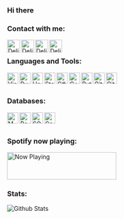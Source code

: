 ### Hi there

### Contact with me:
[<img align="left" alt="Delivery-Klad | Telegram" width="30px" src="https://simpleicons.org/icons/telegram.svg" />][telegram]
[<img align="left" alt="Delivery-Klad | VK" width="30px" src="https://simpleicons.org/icons/vk.svg" />][vk]
[<img align="left" alt="Delivery-Klad | Steam" width="30px" src="https://simpleicons.org/icons/steam.svg" />][steam]
[<img align="left" alt="Delivery-Klad | Discord" width="30px" src="https://simpleicons.org/icons/discord.svg" />][discord]
<br />

### Languages and Tools:
[<img align="left" alt="Visual Studio 2019" width="26px" src="https://simpleicons.org/icons/visualstudio.svg" />][vs2019]
[<img align="left" alt="PyCharm 2019" width="26px" src="https://simpleicons.org/icons/pycharm.svg" />][pycharm]
[<img align="left" alt="Unity" width="26px" src="https://simpleicons.org/icons/unity.svg" />][unity]
[<img align="left" alt="SteamVR" width="26px" src="https://media.discordapp.net/attachments/648271487060410388/750465523254427788/16ee060c7e7e86e5.png" />][steamVR]
[<img align="left" alt="C#" width="26px" src="https://simpleicons.org/icons/csharp.svg" />][charp]
[<img align="left" alt="C++" width="26px" src="https://simpleicons.org/icons/cplusplus.svg" />][cpp]
[<img align="left" alt="Python" width="26px" src="https://simpleicons.org/icons/python.svg" />][python]
[<img align="left" alt="GitKraken" width="26px" src="https://simpleicons.org/icons/gitkraken.svg" />][gitkraken]
[<img align="left" alt="GitHub" width="26px" src="https://simpleicons.org/icons/github.svg" />][github]
<br />
<br />

### Databases:
[<img align="left" alt="MYSQL" width="26px" src="https://simpleicons.org/icons/mysql.svg" />][mysql]
[<img align="left" alt="PostgreSQL" width="26px" src="https://simpleicons.org/icons/postgresql.svg" />][pgsql]
[<img align="left" alt="SQLite" width="26px" src="https://simpleicons.org/icons/sqlite.svg" />][sqlite]
[<img align="left" alt="Cassandra" width="26px" src="https://simpleicons.org/icons/apachecassandra.svg" />][cassandra]
<br />
<br />

### Spotify now playing:

<a href="https://now-playing.delivery-klad.vercel.app/now-playing?open">
    <img src="https://now-playing.delivery-klad.vercel.app/now-playing" width="256" height="64" alt="Now Playing">
</a>

### Stats:
<img align="top" alt="Github Stats" src="https://readme-stats.delivery-klad.vercel.app/api?username=delivery-klad&show_icons=true&theme=deliveryklad&hide_border=true&include_all_commits=true&count_private=true" />
<!--
- 🔭 I’m currently working on ...
- 🌱 I’m currently learning ...
- 👯 I’m looking to collaborate on ...
- 🤔 I’m looking for help with ...
- 💬 Ask me about ...
- 📫 How to reach me: ...
- 😄 Pronouns: ...
- ⚡ Fun fact: ...
-->

[telegram]: https://t.me/Delivery_Klad
[vk]: https://vk.com/delivery_klad
[steam]: https://steamcommunity.com/id/DakFadeev
[discord]: https://discord.gg/6J5H3hc
[vs2019]: https://visualstudio.microsoft.com
[pycharm]: https://www.jetbrains.com/ru-ru/pycharm
[github]: https://github.com/Delivery-Klad
[gitkraken]: https://www.gitkraken.com
[unity]: https://unity.com
[python]: https://www.python.org
[charp]: https://docs.microsoft.com/ru-ru/dotnet/csharp
[mysql]: https://www.mysql.com
[pgsql]: https://www.postgresql.org
[sqlite]: https://www.sqlite.org
[cassandra]: https://cassandra.apache.org
[cpp]: https://docs.microsoft.com/ru-ru/dotnet/csharp
[steamVR]: https://store.steampowered.com/app/250820/SteamVR
